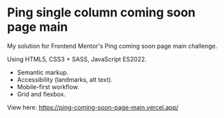# Ping single column coming soon page main

My solution for Frontend Mentor's Ping coming soon page main challenge.

Using HTML5, CSS3 + SASS, JavaScript ES2022.
* Semantic markup.
* Accessibility (landmarks, alt text).
* Mobile-first workflow.
* Grid and flexbox.

View here: https://ping-coming-soon-page-main.vercel.app/
